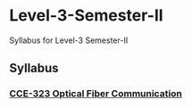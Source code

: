 # Level-3-Semester-II
Syllabus for Level-3 Semester-II

## Syllabus
### [CCE-323 Optical Fiber Communication](https://github.com/suhail-asarat/Level-3-Semester-II/blob/main/%5BSyllabus%5D%20CCE-323%20Optical%20Fiber%20Communication.md)
